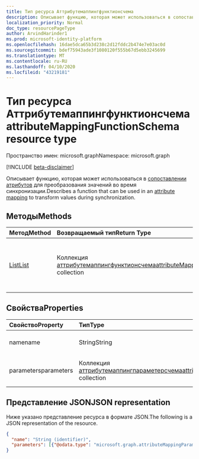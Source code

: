 ```yaml
---
title: Тип ресурса Аттрибутемаппингфунктионсчема
description: Описывает функцию, которая может использоваться в сопоставлении атрибутов для преобразования значений во время синхронизации.
localization_priority: Normal
doc_type: resourcePageType
author: ArvindHarinder1
ms.prod: microsoft-identity-platform
ms.openlocfilehash: 16dae5dca65b3d238c2d12fddc2b474e7e03ac0d
ms.sourcegitcommit: bdef75943ade3f1080120f555b67d5ebb3245699
ms.translationtype: MT
ms.contentlocale: ru-RU
ms.lasthandoff: 04/10/2020
ms.locfileid: "43219181"
---
```

# <a name="attributemappingfunctionschema-resource-type"></a><span data-ttu-id="16593-103">Тип ресурса Аттрибутемаппингфунктионсчема</span><span class="sxs-lookup"><span data-stu-id="16593-103">attributeMappingFunctionSchema resource type</span></span>

<span data-ttu-id="16593-104">Пространство имен: microsoft.graph</span><span class="sxs-lookup"><span data-stu-id="16593-104">Namespace: microsoft.graph</span></span>

[!INCLUDE [beta-disclaimer](../../includes/beta-disclaimer.md)]

<span data-ttu-id="16593-105">Описывает функцию, которая может использоваться в [сопоставлении атрибутов](synchronization-attributemapping.md) для преобразования значений во время синхронизации.</span><span class="sxs-lookup"><span data-stu-id="16593-105">Describes a function that can be used in an [attribute mapping](synchronization-attributemapping.md) to transform values during synchronization.</span></span>

## <a name="methods"></a><span data-ttu-id="16593-106">Методы</span><span class="sxs-lookup"><span data-stu-id="16593-106">Methods</span></span>

| <span data-ttu-id="16593-107">Метод</span><span class="sxs-lookup"><span data-stu-id="16593-107">Method</span></span>           | <span data-ttu-id="16593-108">Возвращаемый тип</span><span class="sxs-lookup"><span data-stu-id="16593-108">Return Type</span></span>    |<span data-ttu-id="16593-109">Описание</span><span class="sxs-lookup"><span data-stu-id="16593-109">Description</span></span>|
|:---------------|:--------|:----------|
|[<span data-ttu-id="16593-110">List</span><span class="sxs-lookup"><span data-stu-id="16593-110">List</span></span>](../api/synchronization-synchronizationschema-functions.md) | <span data-ttu-id="16593-111">Коллекция [аттрибутемаппингфунктионсчема](../resources/synchronization-attributemappingfunctionschema.md)</span><span class="sxs-lookup"><span data-stu-id="16593-111">[attributeMappingFunctionSchema](../resources/synchronization-attributemappingfunctionschema.md) collection</span></span>|<span data-ttu-id="16593-112">Список поддерживаемых функций сопоставления атрибутов.</span><span class="sxs-lookup"><span data-stu-id="16593-112">List supported attribute mapping functions.</span></span>|

## <a name="properties"></a><span data-ttu-id="16593-113">Свойства</span><span class="sxs-lookup"><span data-stu-id="16593-113">Properties</span></span>

| <span data-ttu-id="16593-114">Свойство</span><span class="sxs-lookup"><span data-stu-id="16593-114">Property</span></span>                   | <span data-ttu-id="16593-115">Тип</span><span class="sxs-lookup"><span data-stu-id="16593-115">Type</span></span>                      | <span data-ttu-id="16593-116">Описание</span><span class="sxs-lookup"><span data-stu-id="16593-116">Description</span></span>    |
|:---------------------------|:-------------------------|:---------------|
|<span data-ttu-id="16593-117">name</span><span class="sxs-lookup"><span data-stu-id="16593-117">name</span></span>                        |<span data-ttu-id="16593-118">String</span><span class="sxs-lookup"><span data-stu-id="16593-118">String</span></span>                    |<span data-ttu-id="16593-119">Имя оператора.</span><span class="sxs-lookup"><span data-stu-id="16593-119">Operator name.</span></span> |
|<span data-ttu-id="16593-120">parameters</span><span class="sxs-lookup"><span data-stu-id="16593-120">parameters</span></span>                  |<span data-ttu-id="16593-121">Коллекция [аттрибутемаппингпараметерсчема](../resources/synchronization-attributemappingparameterschema.md)</span><span class="sxs-lookup"><span data-stu-id="16593-121">[attributeMappingParameterSchema](../resources/synchronization-attributemappingparameterschema.md) collection</span></span>  |<span data-ttu-id="16593-122">Коллекция параметров функции.</span><span class="sxs-lookup"><span data-stu-id="16593-122">Collection of function parameters.</span></span>|

## <a name="json-representation"></a><span data-ttu-id="16593-123">Представление JSON</span><span class="sxs-lookup"><span data-stu-id="16593-123">JSON representation</span></span>

<span data-ttu-id="16593-124">Ниже указано представление ресурса в формате JSON.</span><span class="sxs-lookup"><span data-stu-id="16593-124">The following is a JSON representation of the resource.</span></span>

<!-- {
  "blockType": "resource",
  "optionalProperties": [

  ],
  "@odata.type": "microsoft.graph.attributeMappingFunctionSchema"
}-->

```json
{
  "name": "String (identifier)",
  "parameters": [{"@odata.type": "microsoft.graph.attributeMappingParameterSchema"}]
}

```

<!-- uuid: 8fcb5dbc-d5aa-4681-8e31-b001d5168d79
2015-10-25 14:57:30 UTC -->
<!--
{
  "type": "#page.annotation",
  "description": "attributeMappingFunctionSchema resource",
  "keywords": "",
  "section": "documentation",
  "tocPath": "",
  "suppressions": []
}
-->
